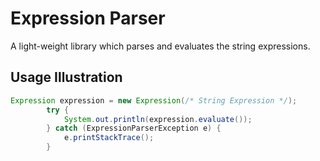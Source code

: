 # Expression Parser
A light-weight library which parses and evaluates the string expressions.  
## Usage Illustration
``` java
Expression expression = new Expression(/* String Expression */);  
        try {  
            System.out.println(expression.evaluate());  
        } catch (ExpressionParserException e) {  
            e.printStackTrace();  
        }        
```